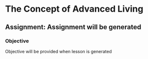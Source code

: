 # The Concept of Advanced Living



## Assignment: Assignment will be generated

### Objective
Objective will be provided when lesson is generated

